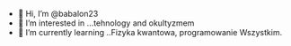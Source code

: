 - 👋 Hi, I’m @babalon23
- 👀 I’m interested in ...tehnology and okultyzmem
- 🌱 I’m currently learning ..Fizyka kwantowa, programowanie
Wszystkim.


<!---
babalon23/babalon23 is a ✨ special ✨ repository because its `README.md` (this file) appears on your GitHub profile.
You can click the Preview link to take a look at your changes.
--->
